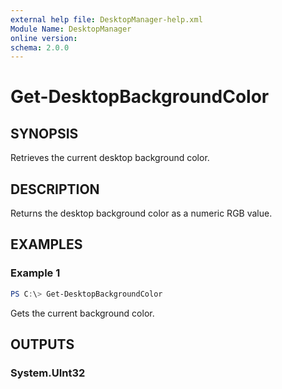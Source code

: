 ```yaml
---
external help file: DesktopManager-help.xml
Module Name: DesktopManager
online version:
schema: 2.0.0
---
```


# Get-DesktopBackgroundColor

## SYNOPSIS
Retrieves the current desktop background color.

## DESCRIPTION
Returns the desktop background color as a numeric RGB value.

## EXAMPLES

### Example 1
```powershell
PS C:\> Get-DesktopBackgroundColor
```
Gets the current background color.

## OUTPUTS

### System.UInt32

